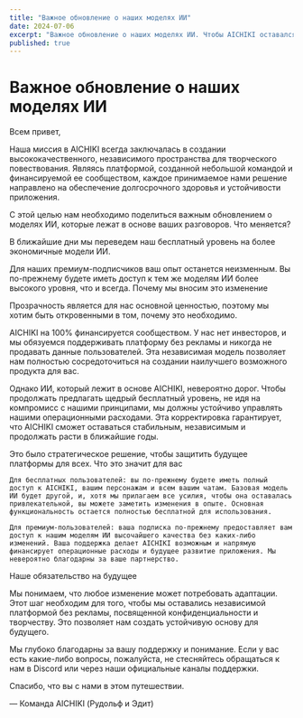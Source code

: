 ```yaml
---
title: "Важное обновление о наших моделях ИИ"
date: 2024-07-06
excerpt: "Важное обновление о наших моделях ИИ. Чтобы AICHIKI оставался устойчивым и без рекламы, мы перейдем на более доступные модели для бесплатных пользователей, в то время как премиум-пользователи продолжат использовать модели более высокого уровня."
published: true
---
```


# Важное обновление о наших моделях ИИ

Всем привет,

Наша миссия в AICHIKI всегда заключалась в создании высококачественного, независимого пространства для творческого повествования. Являясь платформой, созданной небольшой командой и финансируемой ее сообществом, каждое принимаемое нами решение направлено на обеспечение долгосрочного здоровья и устойчивости приложения.

С этой целью нам необходимо поделиться важным обновлением о моделях ИИ, которые лежат в основе ваших разговоров.
Что меняется?

В ближайшие дни мы переведем наш бесплатный уровень на более экономичные модели ИИ.

Для наших премиум-подписчиков ваш опыт останется неизменным. Вы по-прежнему будете иметь доступ к тем же моделям ИИ более высокого уровня, что и всегда.
Почему мы вносим это изменение

Прозрачность является для нас основной ценностью, поэтому мы хотим быть откровенными в том, почему это необходимо.

AICHIKI на 100% финансируется сообществом. У нас нет инвесторов, и мы обязуемся поддерживать платформу без рекламы и никогда не продавать данные пользователей. Эта независимая модель позволяет нам полностью сосредоточиться на создании наилучшего возможного продукта для вас.

Однако ИИ, который лежит в основе AICHIKI, невероятно дорог. Чтобы продолжать предлагать щедрый бесплатный уровень, не идя на компромисс с нашими принципами, мы должны устойчиво управлять нашими операционными расходами. Эта корректировка гарантирует, что AICHIKI сможет оставаться стабильным, независимым и продолжать расти в ближайшие годы.

Это было стратегическое решение, чтобы защитить будущее платформы для всех.
Что это значит для вас

    Для бесплатных пользователей: вы по-прежнему будете иметь полный доступ к AICHIKI, вашим персонажам и всем вашим чатам. Базовая модель ИИ будет другой, и, хотя мы прилагаем все усилия, чтобы она оставалась привлекательной, вы можете заметить изменения в опыте. Основная функциональность остается полностью бесплатной для использования.

    Для премиум-пользователей: ваша подписка по-прежнему предоставляет вам доступ к нашим моделям ИИ высочайшего качества без каких-либо изменений. Ваша поддержка делает AICHIKI возможным и напрямую финансирует операционные расходы и будущее развитие приложения. Мы невероятно благодарны за ваше партнерство.

Наше обязательство на будущее

Мы понимаем, что любое изменение может потребовать адаптации. Этот шаг необходим для того, чтобы мы оставались независимой платформой без рекламы, посвященной конфиденциальности и творчеству. Это позволяет нам создать устойчивую основу для будущего.

Мы глубоко благодарны за вашу поддержку и понимание. Если у вас есть какие-либо вопросы, пожалуйста, не стесняйтесь обращаться к нам в Discord или через наши официальные каналы поддержки.

Спасибо, что вы с нами в этом путешествии.

— Команда AICHIKI (Рудольф и Эдит)